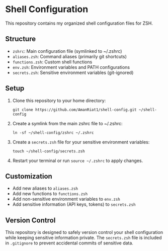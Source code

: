 # Shell Configuration

This repository contains my organized shell configuration files for ZSH.

## Structure

- `zshrc`: Main configuration file (symlinked to ~/.zshrc)
- `aliases.zsh`: Command aliases (primarily git shortcuts)
- `functions.zsh`: Custom shell functions
- `env.zsh`: Environment variables and PATH configurations
- `secrets.zsh`: Sensitive environment variables (git-ignored)

## Setup

1. Clone this repository to your home directory:
   ```
   git clone https://github.com/AmanRiat1/shell-config.git ~/shell-config
   ```

2. Create a symlink from the main zshrc file to ~/.zshrc:
   ```
   ln -sf ~/shell-config/zshrc ~/.zshrc
   ```

3. Create a `secrets.zsh` file for your sensitive environment variables:
   ```
   touch ~/shell-config/secrets.zsh
   ```

4. Restart your terminal or run `source ~/.zshrc` to apply changes.

## Customization

- Add new aliases to `aliases.zsh`
- Add new functions to `functions.zsh`
- Add non-sensitive environment variables to `env.zsh`
- Add sensitive information (API keys, tokens) to `secrets.zsh`

## Version Control

This repository is designed to safely version control your shell configuration while keeping sensitive information private. The `secrets.zsh` file is included in `.gitignore` to prevent accidental commits of sensitive data.
